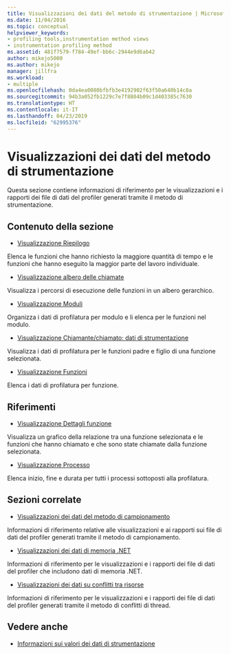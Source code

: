 ```yaml
---
title: Visualizzazioni dei dati del metodo di strumentazione | Microsoft Docs
ms.date: 11/04/2016
ms.topic: conceptual
helpviewer_keywords:
- profiling tools,instrumentation method views
- instrumentation profiling method
ms.assetid: 481f7579-f784-49ef-bb6c-2944e9d6ab42
author: mikejo5000
ms.author: mikejo
manager: jillfra
ms.workload:
- multiple
ms.openlocfilehash: 0da4ea0080bfbfb3e4192902f63f50a640b14c8a
ms.sourcegitcommit: 94b3a052fb1229c7e7f8804b09c1d403385c7630
ms.translationtype: HT
ms.contentlocale: it-IT
ms.lasthandoff: 04/23/2019
ms.locfileid: "62995376"
---
```

# <a name="instrumentation-method-data-views"></a>Visualizzazioni dei dati del metodo di strumentazione
Questa sezione contiene informazioni di riferimento per le visualizzazioni e i rapporti dei file di dati del profiler generati tramite il metodo di strumentazione.

## <a name="in-this-section"></a>Contenuto della sezione
- [Visualizzazione Riepilogo](../profiling/summary-view-instrumentation-data.md)

 Elenca le funzioni che hanno richiesto la maggiore quantità di tempo e le funzioni che hanno eseguito la maggior parte del lavoro individuale.

- [Visualizzazione albero delle chiamate](../profiling/call-tree-view-instrumentation-data.md)

 Visualizza i percorsi di esecuzione delle funzioni in un albero gerarchico.

- [Visualizzazione Moduli](../profiling/modules-view-instrumentation-data.md)

 Organizza i dati di profilatura per modulo e li elenca per le funzioni nel modulo.

- [Visualizzazione Chiamante/chiamato: dati di strumentazione](../profiling/caller-callee-view-instrumentation-data.md)

 Visualizza i dati di profilatura per le funzioni padre e figlio di una funzione selezionata.

- [Visualizzazione Funzioni](../profiling/functions-view-instrumentation-data.md)

 Elenca i dati di profilatura per funzione.

## <a name="reference"></a>Riferimenti
- [Visualizzazione Dettagli funzione](../profiling/function-details-view.md)

 Visualizza un grafico della relazione tra una funzione selezionata e le funzioni che hanno chiamato e che sono state chiamate dalla funzione selezionata.

- [Visualizzazione Processo](../profiling/process-view.md)

 Elenca inizio, fine e durata per tutti i processi sottoposti alla profilatura.

## <a name="related-sections"></a>Sezioni correlate
- [Visualizzazioni dei dati del metodo di campionamento](../profiling/profiler-sampling-method-data-views.md)

 Informazioni di riferimento relative alle visualizzazioni e ai rapporti sui file di dati del profiler generati tramite il metodo di campionamento.

- [Visualizzazioni dei dati di memoria .NET](../profiling/dotnet-memory-data-views.md)

 Informazioni di riferimento per le visualizzazioni e i rapporti dei file di dati del profiler che includono dati di memoria .NET.

- [Visualizzazioni dei dati su conflitti tra risorse](../profiling/resource-contention-data-views.md)

 Informazioni di riferimento per le visualizzazioni e i rapporti dei file di dati del profiler generati tramite il metodo di conflitti di thread.

## <a name="see-also"></a>Vedere anche
- [Informazioni sui valori dei dati di strumentazione](../profiling/understanding-instrumentation-data-values.md)
